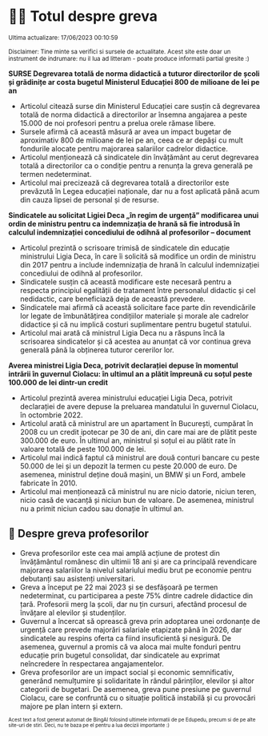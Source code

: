 # 👩‍🏫 Totul despre greva
<sub>Ultima actualizare: 17/06/2023 00:10:59</sub>

<sub>Disclaimer: Tine minte sa verifici si sursele de actualitate. Acest site este doar un instrument de indrumare: nu il lua ad litteram - poate produce informatii partial gresite :)</sub>

**SURSE Degrevarea totală de norma didactică a tuturor directorilor de școli și grădinițe ar costa bugetul Ministerul Educației 800 de milioane de lei pe an**

- Articolul citează surse din Ministerul Educației care susțin că degrevarea totală de norma didactică a directorilor ar însemna angajarea a peste 15.000 de noi profesori pentru a prelua orele rămase libere.
- Sursele afirmă că această măsură ar avea un impact bugetar de aproximativ 800 de milioane de lei pe an, ceea ce ar depăși cu mult fondurile alocate pentru majorarea salariilor cadrelor didactice.
- Articolul menționează că sindicatele din învățământ au cerut degrevarea totală a directorilor ca o condiție pentru a renunța la greva generală pe termen nedeterminat.
- Articolul mai precizează că degrevarea totală a directorilor este prevăzută în Legea educației naționale, dar nu a fost aplicată până acum din cauza lipsei de personal și de resurse.

**Sindicatele au solicitat Ligiei Deca „în regim de urgență” modificarea unui ordin de ministru pentru ca indemnizația de hrană să fie introdusă în calculul indemnizației concediului de odihnă al profesorilor – document**

- Articolul prezintă o scrisoare trimisă de sindicatele din educație ministrului Ligia Deca, în care îi solicită să modifice un ordin de ministru din 2017 pentru a include indemnizația de hrană în calculul indemnizației concediului de odihnă al profesorilor.
- Sindicatele susțin că această modificare este necesară pentru a respecta principiul egalității de tratament între personalul didactic și cel nedidactic, care beneficiază deja de această prevedere.
- Sindicatele mai afirmă că această solicitare face parte din revendicările lor legate de îmbunătățirea condițiilor materiale și morale ale cadrelor didactice și că nu implică costuri suplimentare pentru bugetul statului.
- Articolul mai arată că ministrul Ligia Deca nu a răspuns încă la scrisoarea sindicatelor și că acestea au anunțat că vor continua greva generală până la obținerea tuturor cererilor lor.

**Averea ministrei Ligia Deca, potrivit declarației depuse în momentul intrării în guvernul Ciolacu: în ultimul an a plătit împreună cu soțul peste 100.000 de lei dintr-un credit**

- Articolul prezintă averea ministrului educației Ligia Deca, potrivit declarației de avere depuse la preluarea mandatului în guvernul Ciolacu, în octombrie 2022.
- Articolul arată că ministrul are un apartament în București, cumpărat în 2008 cu un credit ipotecar pe 30 de ani, din care mai are de plătit peste 300.000 de euro. În ultimul an, ministrul și soțul ei au plătit rate în valoare totală de peste 100.000 de lei.
- Articolul mai indică faptul că ministrul are două conturi bancare cu peste 50.000 de lei și un depozit la termen cu peste 20.000 de euro. De asemenea, ministrul deține două mașini, un BMW și un Ford, ambele fabricate în 2010.
- Articolul mai menționează că ministrul nu are nicio datorie, niciun teren, nicio casă de vacanță și niciun bun de valoare. De asemenea, ministrul nu a primit niciun cadou sau donație în ultimul an.

## 🏫 Despre greva profesorilor

- Greva profesorilor este cea mai amplă acțiune de protest din învățământul românesc din ultimii 18 ani și are ca principală revendicare majorarea salariilor la nivelul salariului mediu brut pe economie pentru debutanți sau asistenți universitari.
- Greva a început pe 22 mai 2023 și se desfășoară pe termen nedeterminat, cu participarea a peste 75% dintre cadrele didactice din țară. Profesorii merg la școli, dar nu țin cursuri, afectând procesul de învățare al elevilor și studenților.
- Guvernul a încercat să oprească greva prin adoptarea unei ordonanțe de urgență care prevede majorări salariale etapizate până în 2026, dar sindicatele au respins oferta ca fiind insuficientă și nesigură. De asemenea, guvernul a promis că va aloca mai multe fonduri pentru educație prin bugetul consolidat, dar sindicatele au exprimat neîncredere în respectarea angajamentelor.
- Greva profesorilor are un impact social și economic semnificativ, generând nemulțumire și solidaritate în rândul părinților, elevilor și altor categorii de bugetari. De asemenea, greva pune presiune pe guvernul Ciolacu, care se confruntă cu o situație politică instabilă și cu provocări majore pe plan intern și extern.


<sub><sub>Acest text a fost generat automat de BingAI folosind ultimele informatii de pe Edupedu, precum si de pe alte site-uri de stiri. Deci, nu te baza pe el pentru a lua decizii importante :)</sub></sub>